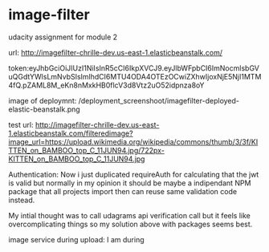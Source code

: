 # image-filter
udacity assignment for module 2

url: http://imagefilter-chrille-dev.us-east-1.elasticbeanstalk.com/

token:eyJhbGciOiJIUzI1NiIsInR5cCI6IkpXVCJ9.eyJlbWFpbCI6ImNocmlsbGVuQGdtYWlsLmNvbSIsImlhdCI6MTU4ODA4OTEzOCwiZXhwIjoxNjE5NjI1MTM4fQ.pZAML8M_eKn8nMxkHB0flcV3d8Vtz2uO52idpnza8oY

image of deploymnt: /deployment_screenshoot/imagefilter-deployed-elastic-beanstalk.png

test url: http://imagefilter-chrille-dev.us-east-1.elasticbeanstalk.com/filteredimage?image_url=https://upload.wikimedia.org/wikipedia/commons/thumb/3/3f/KITTEN_on_BAMBOO_top_C_11JUN94.jpg/722px-KITTEN_on_BAMBOO_top_C_11JUN94.jpg

Authentication:
Now i just duplicated requireAuth for calculating that the jwt is valid but normally in my opinion it should be maybe a indipendant NPM package that all projects import then can reuse same validation code instead.

My intial thought was to call udagrams api verification call but it feels like overcomplicating things so my solution above with packages seems best.

image service during upload:
I am during 
